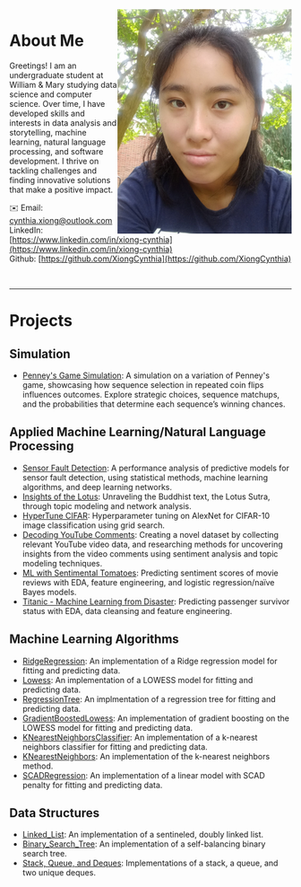 <img align="right" height=400 src="portrait.jpg">

# About Me

Greetings! I am an undergraduate student at William & Mary studying data science and computer science. Over time, I have developed skills and interests in data analysis and storytelling, machine learning, natural language processing, and software development. I thrive on tackling challenges and finding innovative solutions that make a positive impact.

✉️ Email: cynthia.xiong@outlook.com <br>
LinkedIn: [https://www.linkedin.com/in/xiong-cynthia](https://www.linkedin.com/in/xiong-cynthia) <br>
Github: [https://github.com/XiongCynthia](https://github.com/XiongCynthia)

<br clear="right">

---

# Projects

## Simulation
- [Penney's Game Simulation](https://xiongcynthia.github.io/PenneysGameSimulation/): A simulation on a variation of Penney's game, showcasing how sequence selection in repeated coin flips influences outcomes. Explore strategic choices, sequence matchups, and the probabilities that determine each sequence’s winning chances.

## Applied Machine Learning/Natural Language Processing

- [Sensor Fault Detection](https://xiongcynthia.github.io/SensorFaultDetection/): A performance analysis of predictive models for sensor fault detection, using statistical  methods, machine learning algorithms, and deep learning networks.
- [Insights of the Lotus](https://xiongcynthia.github.io/LotusInsights/): Unraveling the Buddhist text, the Lotus Sutra, through topic modeling and network analysis.
- [HyperTune CIFAR](https://github.com/XiongCynthia/HyperTuneCIFAR/blob/main/HyperTuneCIFAR.ipynb): Hyperparameter tuning on AlexNet for CIFAR-10 image classification using grid search.
- [Decoding YouTube Comments](https://xiongcynthia.github.io/Decoding-YouTube-Comments): Creating a novel dataset by collecting relevant YouTube video data, and researching methods for uncovering insights from the video comments using sentiment analysis and topic modeling techniques.
- [ML with Sentimental Tomatoes](https://xiongcynthia.github.io/ML-with-Sentimental-Tomatoes): Predicting sentiment scores of movie reviews with EDA, feature engineering, and logistic regression/naïve Bayes models.
- [Titanic - Machine Learning from Disaster](https://github.com/XiongCynthia/Titanic-Machine-Learning-from-Disaster/blob/main/titantic_survivor_predictor.ipynb): Predicting passenger survivor status with EDA, data cleansing and feature engineering.

## Machine Learning Algorithms

- [RidgeRegression](https://xiongcynthia.github.io/RidgeRegression): An implementation of a Ridge regression model for fitting and predicting data.
- [Lowess](https://xiongcynthia.github.io/Lowess): An implementation of a LOWESS model for fitting and predicting data.
- [RegressionTree](https://xiongcynthia.github.io/RegressionTree): An implmentation of a regression tree for fitting and predicting data.
- [GradientBoostedLowess](https://xiongcynthia.github.io/GradientBoostedLowess): An implementation of gradient boosting on the LOWESS model for fitting and predicting data.
- [KNearestNeighborsClassifier](https://xiongcynthia.github.io/KNearestNeighborsClassifier): An implementation of a k-nearest neighbors classifier for fitting and predicting data.
- [KNearestNeighbors](https://xiongcynthia.github.io/KNearestNeighbors): An implementation of the k-nearest neighbors method.
- [SCADRegression](https://xiongcynthia.github.io/SCADRegression): An implementation of a linear model with SCAD penalty for fitting and predicting data.

## Data Structures
- [Linked_List](https://xiongcynthia.github.io/Literally-Loving-Linked-Lists): An implementation of a sentineled, doubly linked list.
- [Binary_Search_Tree](https://xiongcynthia.github.io/Its-a-Jump-and-a-Step-in-the-AVL-Tree): An implementation of a self-balancing binary search tree.
- [Stack, Queue, and Deques](https://xiongcynthia.github.io/Queue-the-Stacking-of-the-Deque): Implementations of a stack, a queue, and two unique deques.
